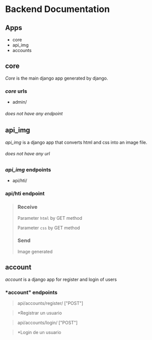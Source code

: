 # Backend Documentation

## Apps 
+ core
+ api_img
+ accounts

## core

*Core* is the main django app generated by  django.

### *core* urls
+ admin/

###### does not have any endpoint


## api_img
*api_img* is a django app that converts html and css into an image file.

###### does not have any url

### *api_img* endpoints
+ api/hti/

### api/hti endpoint
> ### Receive 
> Parameter `html` by GET method
>
> Parameter `css` by GET method
>
> ### Send
> Image generated


## account 
*account* is a django app for register and login of users

### *account" endpoints

> api/accounts/register/  ["POST"]

> *Registrar un usuario

> api/accounts/login/      ["POST"]

> *Login de un usuario
